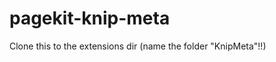 pagekit-knip-meta
=================

Clone this to the extensions dir (name the folder "KnipMeta"!!)

